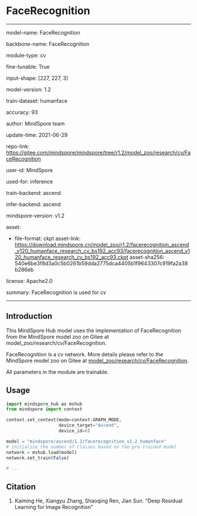 # FaceRecognition

---

model-name: FaceRecognition

backbone-name: FaceRecognition

module-type: cv

fine-tunable: True

input-shape: [227, 227, 3]

model-version: 1.2

train-dataset: humanface

accuracy: 93

author: MindSpore team

update-time: 2021-06-29

repo-link: <https://gitee.com/mindspore/mindspore/tree/r1.2/model_zoo/research/cv/FaceRecognition>

user-id: MindSpore

used-for: inference

train-backend: ascend

infer-backend: ascend

mindspore-version: v1.2

asset:

-
    file-format: ckpt
    asset-link: <https://download.mindspore.cn/model_zoo/r1.2/facerecognition_ascend_v120_humanface_research_cv_bs192_acc93/facerecognition_ascend_v120_humanface_research_cv_bs192_acc93.ckpt>
    asset-sha256: 540e6be3f8d3a0c5b0261b59dda2775dca4405b1f9643307c919fa2a38b286eb

license: Apache2.0

summary: FaceRecognition is used for cv

---

## Introduction

This MindSpore Hub model uses the implementation of FaceRecognition from the MindSpore model zoo on Gitee at model_zoo/research/cv/FaceRecognition.

FaceRecognition is a cv network. More details please refer to the MindSpore model zoo on Gitee at [model_zoo/research/cv/FaceRecognition](https://gitee.com/mindspore/mindspore/blob/r1.2/model_zoo/research/cv/FaceRecognition/README.md).

All parameters in the module are trainable.

## Usage

```python
import mindspore_hub as mshub
from mindspore import context

context.set_context(mode=context.GRAPH_MODE,
                    device_target="Ascend",
                    device_id=0)

model = "mindspore/ascend/1.2/facerecognition_v1.2_humanface"
# initialize the number of classes based on the pre-trained model
network = mshub.load(model)
network.set_train(False)

# ...
```

## Citation

1. Kaiming He, Xiangyu Zhang, Shaoqing Ren, Jian Sun. "Deep Residual Learning for Image Recognition"
